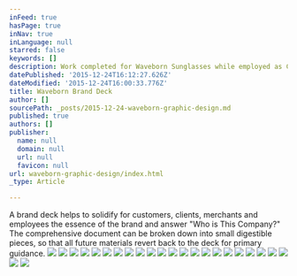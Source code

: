 ```yaml
---
inFeed: true
hasPage: true
inNav: true
inLanguage: null
starred: false
keywords: []
description: Work completed for Waveborn Sunglasses while employed as Creative Director
datePublished: '2015-12-24T16:12:27.626Z'
dateModified: '2015-12-24T16:00:33.776Z'
title: Waveborn Brand Deck
author: []
sourcePath: _posts/2015-12-24-waveborn-graphic-design.md
published: true
authors: []
publisher:
  name: null
  domain: null
  url: null
  favicon: null
url: waveborn-graphic-design/index.html
_type: Article

---
```

A brand deck helps to solidify for customers, clients, merchants and employees the essence of the brand and answer "Who is This Company?" The comprehensive document can be broken down into small digestible pieces, so that all future materials revert back to the deck for primary guidance.
![](https://the-grid-user-content.s3-us-west-2.amazonaws.com/eb9ee5fb-c73a-47b0-82fa-fe802827ca34.png)
![](https://s3-us-west-2.amazonaws.com/the-grid-img/p/f870f521361d50c345b3e36fdd68714a32ee335b.png)
![](https://the-grid-user-content.s3-us-west-2.amazonaws.com/52d188a7-bef8-44bd-ad9d-6ab1a6fb2894.png)
![](https://the-grid-user-content.s3-us-west-2.amazonaws.com/af6aaa06-5b4d-448e-a192-5a45cc3bd354.png)
![](https://the-grid-user-content.s3-us-west-2.amazonaws.com/1396e8b7-e5a3-4b32-88c5-9c5f4052013f.png)
![](https://the-grid-user-content.s3-us-west-2.amazonaws.com/91db5c35-bb32-4b5a-b27e-92e9e9625adb.png)
![](https://the-grid-user-content.s3-us-west-2.amazonaws.com/47b37856-36b8-419c-8efb-e6e939ca8e3d.png)
![](https://the-grid-user-content.s3-us-west-2.amazonaws.com/e3d0e6c4-8186-4cd7-9358-65152c82ef32.png)
![](https://the-grid-user-content.s3-us-west-2.amazonaws.com/a6cc7873-0583-4505-a6d2-ce4991de5af0.png)
![](https://the-grid-user-content.s3-us-west-2.amazonaws.com/0ca93b84-87b2-4473-bfa1-865863def804.png)
![](https://the-grid-user-content.s3-us-west-2.amazonaws.com/619e30b6-6d34-4c6c-b556-8fd0a15539fc.png)
![](https://the-grid-user-content.s3-us-west-2.amazonaws.com/e0a6e68d-4e24-4eeb-87cb-b08f3a2c39bd.png)
![](https://the-grid-user-content.s3-us-west-2.amazonaws.com/dc585383-f592-4402-9dc0-14d4fdb8ed8a.png)
![](https://the-grid-user-content.s3-us-west-2.amazonaws.com/377c1d6a-3f2a-488b-9bfb-195ce2047a94.png)
![](https://the-grid-user-content.s3-us-west-2.amazonaws.com/9e4804e6-2d80-4cd9-9cb5-04bd381eea2e.png)
![](https://the-grid-user-content.s3-us-west-2.amazonaws.com/debc416e-6ba6-445a-9123-4ada0d648915.png)
![](https://the-grid-user-content.s3-us-west-2.amazonaws.com/e952bc83-9622-4713-afa9-d621a6fa5f42.png)
![](https://the-grid-user-content.s3-us-west-2.amazonaws.com/c7512567-fc62-4942-92dd-caa30f80a21a.png)
![](https://the-grid-user-content.s3-us-west-2.amazonaws.com/3d2ccd8c-16a6-4b7d-b490-8736b6c32940.png)
![](https://the-grid-user-content.s3-us-west-2.amazonaws.com/83cf3da3-f38e-4b41-a38f-597b2b64360e.png)
![](https://the-grid-user-content.s3-us-west-2.amazonaws.com/ead16b30-8088-45b7-b3b6-fba9391ad703.png)
![](https://the-grid-user-content.s3-us-west-2.amazonaws.com/8ce50494-d4ae-4f9f-966d-5a99caf0a09c.png)
![](https://the-grid-user-content.s3-us-west-2.amazonaws.com/b7eb496b-2f1a-4593-8211-f39d777121bd.png)
![](https://the-grid-user-content.s3-us-west-2.amazonaws.com/58c29528-d6db-4dfb-b2fe-03b19511b588.png)